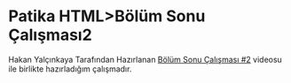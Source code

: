 # Patika HTML>Bölüm Sonu Çalışması2
Hakan Yalçınkaya Tarafından Hazırlanan [Bölüm Sonu Çalışması #2](https://www.youtube.com/watch?v=AgUa1cMUEVk&embeds_euri=https%3A%2F%2Fapp.patika.dev%2F&embeds_origin=https%3A%2F%2Fapp.patika.dev&feature=emb_imp_woyt) videosu ile birlikte hazırladığım çalışmadır.